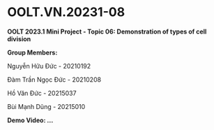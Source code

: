 # OOLT.VN.20231-08

**OOLT 2023.1 Mini Project - Topic 06: Demonstration of types of cell division**

**Group Members:**

Nguyễn Hữu Đức - 20210192

Đàm Trần Ngọc Đức - 20210208

Hồ Văn Đức - 20215037

Bùi Mạnh Dũng - 20215010

**Demo Video: ...**

